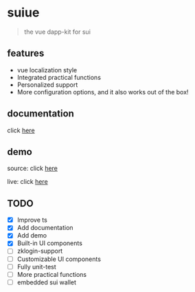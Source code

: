 # suiue

> the vue dapp-kit for sui


## features

- vue localization style
- Integrated practical functions
- Personalized support
- More configuration options, and it also works out of the box!

## documentation

click [here](https://suiue.suifans.org/)

## demo

source: click [here](./packages/demo)

live: click [here](https://suiue.suifans.org/demo)

## TODO
- [x] Improve ts
- [x] Add documentation
- [x] Add demo
- [x] Built-in UI components
- [ ] zklogin-support
- [ ] Customizable UI components
- [ ] Fully unit-test
- [ ] More practical functions
- [ ] embedded sui wallet
